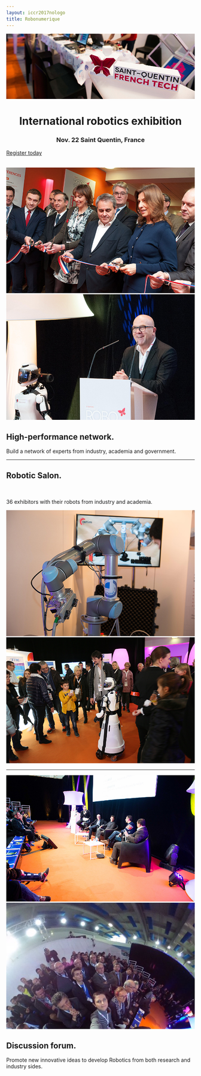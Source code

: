 ```yaml
---
layout: iccr2017nologo
title: Robonumerique
---
```


<div class="card">
  <img class="card-img img-fluid" src="/images/rn/ROBO-6696.jpg" alt="Card image">
  <div class="card-block">
    <h1 class="card-title" align="center">International robotics exhibition</h1>
    <h3 class="card-title" align="center">Nov. 22 Saint Quentin, France</h3>
    <p><a class="btn btn-lg btn-primary" href="https://www.robonumerique.fr/" role="button">Register today</a></p>
  </div>
</div>

<br/>

<div class="row featurette">
  <div class="col-md-4">
    <img class="featurette-image img-fluid mx-auto" src="/images/rn/ROBO-2224.jpg" alt="ICCR">
  </div>
  <div class="col-md-4">
    <img class="featurette-image img-fluid mx-auto" src="/images/rn/ROBO-2291.jpg" alt="ICCR">
  </div>
  <div class="col-md-4">
    <h2 class="featurette-heading">High-performance network.</h2>
    <p class="lead">Build a network of experts from industry, academia and government.</p>
  </div>
</div>

<hr class="featurette-divider">

<div class="row featurette">
  <div class="col-md-4">
    <h2 class="featurette-heading">Robotic Salon. </h2>
    <br/>
    <p class="lead"> 36 exhibitors with their robots from industry and academia.</p>
  </div>
  <div class="col-md-4">
    <img class="featurette-image img-fluid mx-auto" src="/images/rn/ROBO-6626.jpg" alt="ICCR">
  </div>
  <div class="col-md-4">
    <img class="featurette-image img-fluid mx-auto" src="/images/rn/ROBO-2.jpg" alt="ICCR">
  </div>
</div>

<hr class="featurette-divider">

<div class="row featurette">
  <div class="col-md-4">
    <img class="featurette-image img-fluid mx-auto" src="/images/rn/ROBO-6712.jpg" alt="ICCR">
  </div>
  <div class="col-md-4">
    <img class="featurette-image img-fluid mx-auto" src="/images/rn/ROBO-4.jpeg" alt="ICCR">
  </div>
  <div class="col-md-4">
    <h2 class="featurette-heading">Discussion forum. </h2>
    <p class="lead">Promote new innovative ideas to develop Robotics from both research and industry sides.</p>
  </div>
</div>
